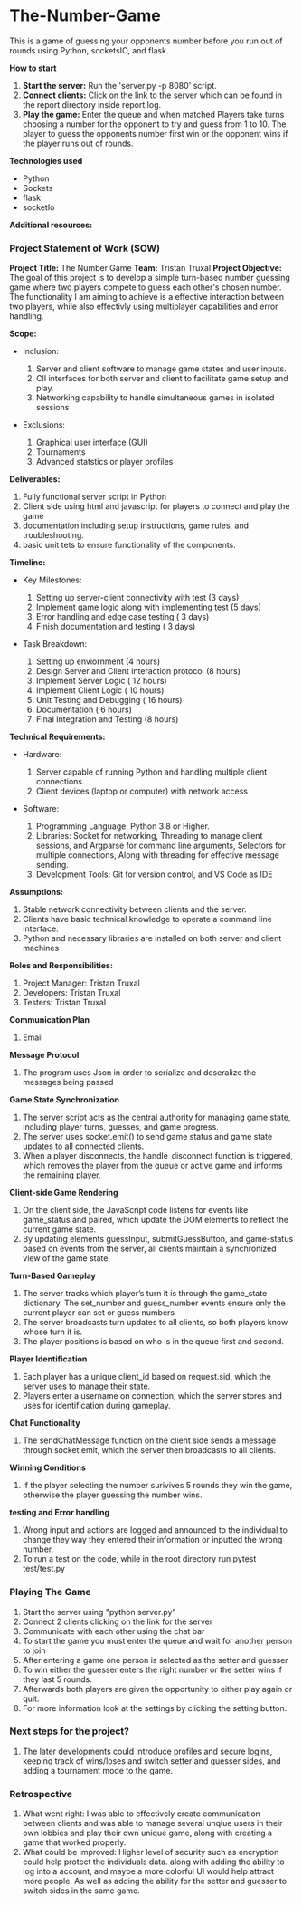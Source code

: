# The-Number-Game

This is a game of guessing your opponents number before you run out of rounds using Python, socketsIO, and flask.

**How to start**
1. **Start the server:** Run the 'server.py -p 8080' script.
2. **Connect clients:** Click on the link to the server which can be found in the report directory inside report.log.
3. **Play the game:** Enter the queue and when matched Players take turns choosing a number for the opponent to try and guess from 1 to 10. The player to guess the opponents number first win or the opponent wins if the player runs out of rounds.

**Technologies used**
* Python
* Sockets
* flask
* socketIo

**Additional resources:**
### Project Statement of Work (SOW)
**Project Title:** The Number Game
**Team:** Tristan Truxal
**Project Objective:** The goal of this project is to develop a simple turn-based number guessing game where two players compete to guess each other's chosen number. The functionality I am aiming to achieve is a effective interaction between two players, while also effectivly using multiplayer capabilities and error handling.

**Scope:**
* Inclusion:
  1. Server and client software to manage game states and user inputs.
  2. ClI interfaces for both server and client to facilitate game setup and play.
  3. Networking capability to handle simultaneous games in isolated sessions

* Exclusions:
  1. Graphical user interface (GUI)
  2. Tournaments
  3. Advanced statstics or player profiles
 
**Deliverables:**
1. Fully functional server script in Python
2. Client side using html and javascript for players to connect and play the game
3. documentation including setup instructions, game rules, and troubleshooting.
4. basic unit tets to ensure functionality of the components.

**Timeline:**
* Key Milestones:
  1. Setting up server-client connectivity with test (3 days)
  2. Implement game logic along with implementing test (5 days)
  3. Error handling and edge case testing ( 3 days)
  4. Finish documentation and testing ( 3 days)
 
* Task Breakdown:
  1. Setting up enviornment (4 hours)
  2. Design Server and Client interaction protocol (8 hours)
  3. Implement Server Logic ( 12 hours)
  4. Implement Client Logic ( 10 hours)
  5. Unit Testing and Debugging ( 16 hours)
  6. Documentation ( 6 hours)
  7. Final Integration and Testing (8 hours)

**Technical Requirements:**
* Hardware:
    1. Server capable of running Python and handling multiple client connections.
    2. Client devices (laptop or computer) with network access
 
* Software:
  1. Programming Language: Python 3.8 or Higher.
  2. Libraries: Socket for networking, Threading to manage client sessions, and Argparse for command line arguments, Selectors for multiple connections, Along with threading for effective message sending.
  3. Development Tools: Git for version control, and VS Code as IDE

**Assumptions:**
  1. Stable network connectivity between clients and the server.
  2. Clients have basic technical knowledge to operate a command line interface.
  3. Python and necessary libraries are installed on both server and client machines

**Roles and Responsibilities:**
1. Project Manager: Tristan Truxal
2. Developers: Tristan Truxal
3. Testers: Tristan Truxal

**Communication Plan**
1. Email

**Message Protocol**
1. The program uses Json in order to serialize and deseralize the messages being passed

**Game State Synchronization**
1. The server script acts as the central authority for managing game state, including player turns, guesses, and game progress.
2. The server uses socket.emit() to send game status and game state updates to all connected clients.
3. When a player disconnects, the handle_disconnect function is triggered, which removes the player from the queue or active game and informs the remaining player.

**Client-side Game Rendering**
1. On the client side, the JavaScript code listens for events like game_status and paired, which update the DOM elements to reflect the current game state.
2. By updating elements guessInput, submitGuessButton, and game-status based on events from the server, all clients maintain a synchronized view of the game state.

**Turn-Based Gameplay**
1. The server tracks which player’s turn it is through the game_state dictionary. The set_number and guess_number events ensure only the current player can set or guess numbers
2. The server broadcasts turn updates to all clients, so both players know whose turn it is.
3. The player positions is based on who is in the queue first and second.
 
**Player Identification**
1. Each player has a unique client_id based on request.sid, which the server uses to manage their state.
2. Players enter a username on connection, which the server stores and uses for identification during gameplay.

**Chat Functionality**
1. The sendChatMessage function on the client side sends a message through socket.emit, which the server then broadcasts to all clients.

**Winning Conditions**
1. If the player selecting the number surivives 5 rounds they win the game, otherwise the player guessing the number wins.

**testing and Error handling**
1. Wrong input and actions are logged and announced to the individual to change they way they entered their information or inputted the wrong number.
2. To run a test on the code, while in the root directory run pytest test/test.py

### Playing The Game
1. Start the server using "python server.py"
2. Connect 2 clients clicking on the link for the server
3. Communicate with each other using the chat bar
4. To start the game you must enter the queue and wait for another person to join
5. After entering a game one person is selected as the setter and guesser
6. To win either the guesser enters the right number or the setter wins if they last 5 rounds.
7. Afterwards both players are given the opportunity to either play again or quit.
8. For more information look at the settings by clicking the setting button.

### Next steps for the project?
1. The later developments could introduce profiles and secure logins, keeping track of wins/loses and switch setter and guesser sides, and adding a tournament mode to the game.

### Retrospective
1. What went right: I was able to effectively create communication between clients and was able to manage several unqiue users in their own lobbies and play their own unique game, along with creating a game that worked properly.
2. What could be improved: Higher level of security such as encryption could help protect the individuals data. along with adding the ability to log into a account, and maybe a more colorful UI would help attract more people. As well as adding the ability for the setter and guesser to switch sides in the same game.
